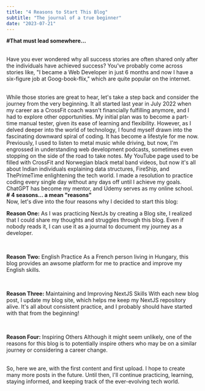 ```yaml
---
title: "4 Reasons to Start This Blog"
subtitle: "The journal of a true beginner"
date: "2023-07-21"
---
```

<div>
<b> #That must lead somewhere...</b>
</div>
 <br>

Have you ever wondered why all success stories are often shared only after the individuals have achieved success? 
You've probably come across stories like, "I became a Web Developer in just 6 months and now I have a six-figure job at Goog-book-flix," which are quite popular on the internet.


  <br>
While those stories are great to hear, let's take a step back and consider the journey from the very beginning.
It all started last year in July 2022 when my career as a CrossFit coach wasn't financially fulfilling anymore, and I had to explore other opportunities. My initial plan was to become a part-time manual tester, given its ease of learning and flexibility. However, as I delved deeper into the world of technology, I found myself drawn into the fascinating downward spiral of coding. It has become a lifestyle for me now.

 <br>
Previously, I used to listen to metal music while driving, but now, I'm engrossed in understanding web development podcasts, sometimes even stopping on the side of the road to take notes.
My YouTube page used to be filled with CrossFit and Norwegian black metal band videos, but now it's all about Indian individuals explaining data structures, FireShip, and ThePrimeTime enlightening the tech world.
I made a resolution to practice coding every single day without any days off until I achieve my goals. ChatGPT has become my mentor, and Udemy serves as my online school.

 <br>
<b> # 4 seasons... a mean "reasons" </b>
 
<br>
Now, let's dive into the four reasons why I decided to start this blog:

 <br>
 <p>
<b>Reason One:</b>  As I was practicing NextJs by creating a Blog site, I realized that I could share my thoughts and struggles through this blog. Even if nobody reads it, I can use it as a journal to document my journey as a developer.
 </p>

 <br>
  <p>
<b>Reason Two:</b> English Practice As a French person living in Hungary, this blog provides an awsome platform for me to practice and improve my English skills. </p>

 <br>
  <p>
<b>Reason Three:</b> Maintaining and Improving NextJS Skills With each new blog post, I update my blog site, which helps me keep my NextJS repository alive. It's all about consistent practice, and I probably should have started with that from the beginning! </p>

 <br>
  <p>
<b>Reason Four:</b> Inspiring Others Although it might seem unlikely, one of the reasons for this blog is to potentially inspire others who may be on a similar journey or considering a career change.
 </p>

 <br>
So, here we are, with the first content and first upload. I hope to create many more posts in the future. Until then, I'll continue practicing, learning, staying informed, and keeping track of the ever-evolving tech world.
